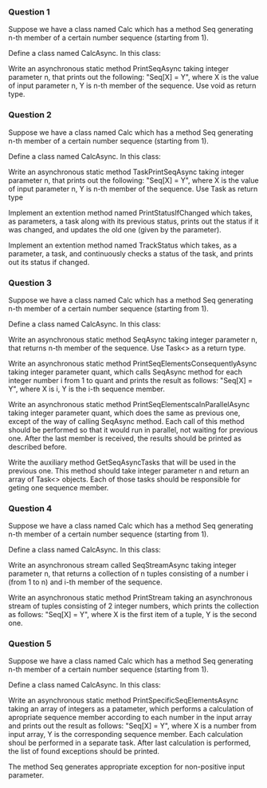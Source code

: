### **Question 1**

Suppose we have a class named Calc which has a method Seq
generating n-th member of a certain number sequence (starting from 1).

Define a class named CalcAsync. In this class:

Write an asynchronous static method PrintSeqAsync taking integer parameter n,
that prints out the following:
"Seq[X] = Y", where X is the value of input parameter n, Y is n-th member of the sequence.
Use void as return type.

### **Question 2**

Suppose we have a class named Calc which has a method Seq
generating n-th member of a certain number sequence (starting from 1).

Define a class named CalcAsync. In this class:

Write an asynchronous static method TaskPrintSeqAsync taking integer parameter n,
that prints out the following:
"Seq[X] = Y", where X is the value of input parameter n, Y is n-th member of the sequence.
Use Task as return type

Implement an extention method named PrintStatusIfChanged
which takes, as parameters, a task along with its previous status,
prints out the status if it was changed, and updates the old one (given by the parameter).

Implement an extention method named TrackStatus which takes, as a parameter, a task,
and continuously checks a status of the task, and prints out its status if changed.

### **Question 3**

Suppose we have a class named Calc which has a method Seq
generating n-th member of a certain number sequence (starting from 1).

Define a class named CalcAsync. In this class:

Write an asynchronous static method SeqAsync taking integer parameter n,
that returns n-th member of the sequence.
Use Task<> as a return type.

Write an asynchronous static method PrintSeqElementsConsequentlyAsync
taking integer parameter quant,
which calls SeqAsync method for each integer number i from 1 to quant
and prints the result as follows:
"Seq[X] = Y", where X is i, Y is the i-th sequence member.

Write an asynchronous static method PrintSeqElementscaInParallelAsync
taking integer parameter quant,
which does the same as previous one, except of the way of calling SeqAsync method.
Each call of this method should be performed so that
it would run in parallel, not waiting for previous one.
After the last member is received, the results should be printed as described before.

Write the auxiliary method GetSeqAsyncTasks that will be used in the previous one.
This method should take integer parameter n and return an array of Task<> objects.
Each of those tasks should be responsible for geting one sequence member.

### **Question 4**

Suppose we have a class named Calc which has a method Seq
generating n-th member of a certain number sequence (starting from 1).

Define a class named CalcAsync. In this class:

Write an asynchronous stream called SeqStreamAsync taking integer parameter n,
that returns a collection of n tuples
consisting of a number i (from 1 to n) and i-th member of the sequence.

Write an asynchronous static method PrintStream
taking an asynchronous stream of tuples consisting of 2 integer numbers,
which prints the collection as follows:
"Seq[X] = Y", where X is the first item of a tuple, Y is the second one.

### **Question 5**

Suppose we have a class named Calc which has a method Seq
generating n-th member of a certain number sequence (starting from 1).

Define a class named CalcAsync. In this class:

Write an asynchronous static method PrintSpecificSeqElementsAsync
taking an array of integers as a patameter,
which performs a calculation of apropriate sequence member
according to each number in the input array
and prints out the result as follows:
"Seq[X] = Y", where X is a number from input array, Y is the corresponding sequence member.
Each calculation shoul be performed in a separate task.
After last calculation is performed, the list of found exceptions should be printed.

The method Seq generates appropriate exception for non-positive input parameter.